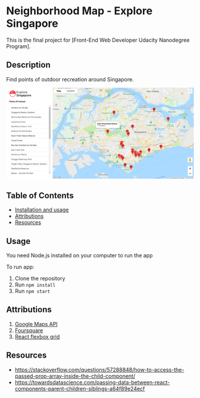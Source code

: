 # Neighborhood Map - Explore Singapore

This is the final project for [Front-End Web Developer Udacity Nanodegree Program].

## Description

Find points of outdoor recreation around Singapore.

![preview](/preview.png)

## Table of Contents

* [Installation and usage](#usage)
* [Attributions](#attributions)
* [Resources](#resources)

## Usage

You need Node.js installed on your computer to run the app

To run app:
1. Clone the repository
2. Run `npm install`
3. Run `npm start`

## Attributions

1. [Google Maps API](https://maps.google.com)
2. [Foursquare](https://https://foursquare.com)
3. [React flexbox grid](https://github.com/roylee0704/react-flexbox-grid)

## Resources

* https://stackoverflow.com/questions/57288848/how-to-access-the-passed-prop-array-inside-the-child-component/
* https://towardsdatascience.com/passing-data-between-react-components-parent-children-siblings-a64f89e24ecf